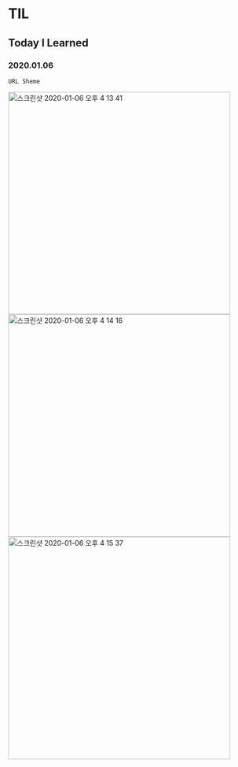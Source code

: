# TIL
## Today I Learned


### 2020.01.06

``````````````````````````````````
URL Sheme
`````````````````````````````````````````````

<img width="452" alt="스크린샷 2020-01-06 오후 4 13 41" src="https://user-images.githubusercontent.com/57229970/71802159-552af280-30a0-11ea-8776-3e6bed6645be.png">

<img width="452" alt="스크린샷 2020-01-06 오후 4 14 16" src="https://user-images.githubusercontent.com/57229970/71802175-5eb45a80-30a0-11ea-80c8-c84fbd2ed5bd.png">

<img width="452" alt="스크린샷 2020-01-06 오후 4 15 37" src="https://user-images.githubusercontent.com/57229970/71802191-6aa01c80-30a0-11ea-994a-eb45c2629144.png">
